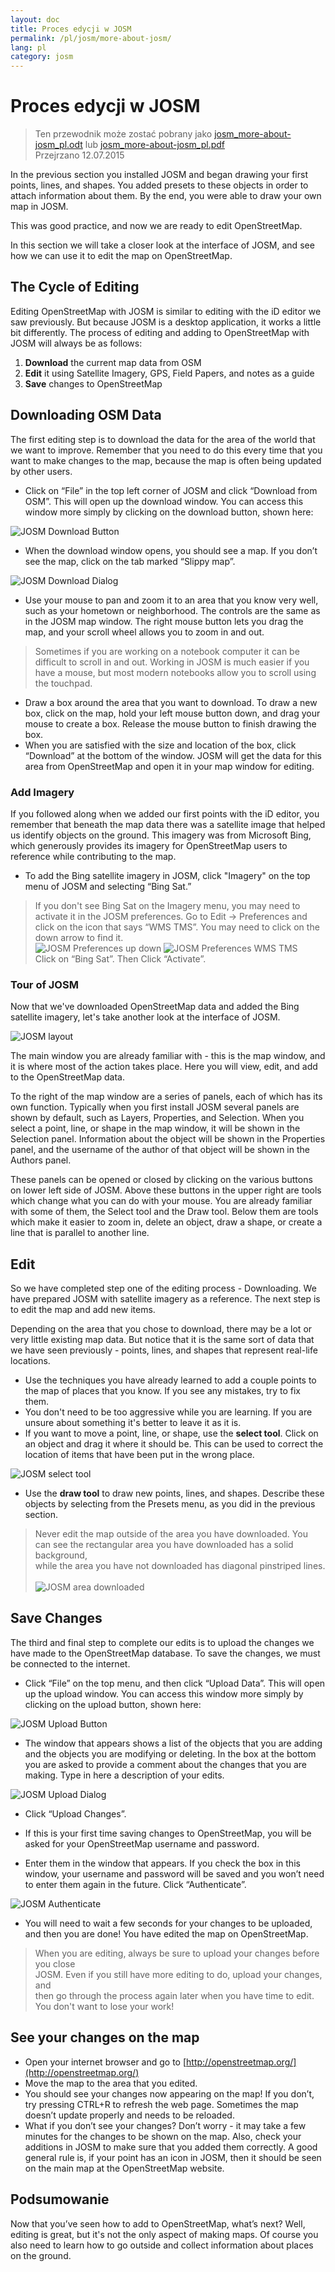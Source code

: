 ```yaml
---
layout: doc
title: Proces edycji w JOSM
permalink: /pl/josm/more-about-josm/
lang: pl
category: josm
---
```


Proces edycji w JOSM
========================

> Ten przewodnik może zostać pobrany jako [josm_more-about-josm_pl.odt](/files/josm_more-about-josm_pl.odt) lub [josm_more-about-josm_pl.pdf](/files/josm_more-about-josm_pl.pdf)  
> Przejrzano 12.07.2015  

In the previous section you
installed JOSM and began drawing your first points, lines, and shapes.
You added presets to these objects in order to attach information about
them. By the end, you were able to draw your own map in JOSM.

This was good practice, and now we are ready to edit OpenStreetMap.

In this section we will take a closer look at the interface of JOSM, and see
how we can use it to edit the map on OpenStreetMap.

The Cycle of Editing
---------------------
Editing OpenStreetMap with JOSM is similar to editing with the iD editor we
saw previously. But because JOSM is a desktop application, it works a little
bit differently. The process of editing and adding to OpenStreetMap with
JOSM will always be as follows:

1. **Download** the current map data from OSM
2. **Edit** it using Satellite Imagery, GPS, Field Papers, and notes as a guide
3. **Save** changes to OpenStreetMap

Downloading OSM Data
--------------------
The first editing step is to download the data for the area of the world that
we want to improve. Remember that you need to do this every time that you want
to make changes to the map, because the map is often being updated by other users.

-	Click on “File” in the top left corner of JOSM and click “Download
    from OSM”. This will open up the download window. You can access
    this window more simply by clicking on the download button, shown
    here:

![JOSM Download Button][]

-  When the download window opens, you should see a map. If you don’t see the map, click on the tab marked
    “Slippy map”.

![JOSM Download Dialog][]

-  Use your mouse to pan and zoom it to an area
    that you know very well, such as your hometown or neighborhood. The
    controls are the same as in the JOSM map window. The right mouse button
    lets you drag the map, and your scroll wheel allows you to zoom in and
    out.

> Sometimes if you are working on a notebook computer it can be difficult
> to scroll in and out. Working in JOSM is much easier if you have a mouse,
> but most modern notebooks allow you to scroll using the touchpad.

-	Draw a box around the area that you want to download. To draw a new box, click on the
    map, hold your left mouse button down, and drag your mouse to create
    a box. Release the mouse button to finish drawing the box.
-  When you are satisfied with the size and location of the box, click
    “Download” at the bottom of the window. JOSM will get the data for
    this area from OpenStreetMap and open it in your map window for
    editing.

### Add Imagery
If you followed along when we added our first points with the iD editor, you
remember that beneath the map data there was a satellite image that helped
us identify objects on the ground. This imagery was from Microsoft Bing, which
generously provides its imagery for OpenStreetMap users to reference while
contributing to the map.

-	To add the Bing satellite imagery in JOSM, click "Imagery" on the top menu of
    JOSM and selecting “Bing Sat.”

> If you don't see Bing Sat on the Imagery menu, you may need to activate
> it in the JOSM preferences. Go to Edit -> Preferences and click on the icon
> that says “WMS TMS”. You may need to click on the down arrow to find it.
> <br>
>	![JOSM Preferences up down][]
>	![JOSM Preferences WMS TMS][]
> <br>
> Click on “Bing Sat”. Then Click “Activate”.


### Tour of JOSM
Now that we've downloaded OpenStreetMap data and added the Bing satellite imagery,
let's take another look at the interface of JOSM.

![JOSM layout][]

The main window you are already familiar with - this is the map window, and 
it is where most of the action takes place. Here you will view, edit, and
add to the OpenStreetMap data.

To the right of the map window are a series of panels, each of which has
its own function. Typically when you first install JOSM several
panels are shown by default, such as Layers, Properties, and
Selection. When you select a point, line, or shape in the map
window, it will be shown in the Selection panel. Information about
the object will be shown in the Properties panel, and the username
of the author of that object will be shown in the Authors panel.

These panels can be opened or closed by clicking on the various buttons on
lower left side of JOSM. Above these buttons in the upper right are tools which
change what you can do with your mouse. You are already familiar with some of them,
the Select tool and the Draw tool. Below them are tools which make it easier to
zoom in, delete an object, draw a shape, or create a line that is parallel
to another line.


Edit
----
So we have completed step one of the editing process - Downloading. We have
prepared JOSM with satellite imagery as a reference. The next step is to edit
the map and add new items.

Depending on the area that you chose to download, there may be a lot or very
little existing map data. But notice that it is the same sort of data that we
have seen previously - points, lines, and shapes that represent real-life locations.

-	Use the techniques you have already learned to add a couple points to the map
	of places that you know. If you see any mistakes, try to fix them.
-	You don't need to be too aggressive while you are learning. If you are unsure
	about something it's better to leave it as it is.
-	If you want to move a point, line, or shape, use the
    **select tool**. Click on an object and drag it where it
    should be. This can be used to correct the location of items that
    have been put in the wrong place.

![JOSM select tool][]

-  Use the **draw tool** to draw new points, lines, and shapes.
    Describe these objects by selecting from the Presets menu, as you
    did in the previous section. 

> Never edit the map outside of the area you have downloaded. You  
> can see the rectangular area you have downloaded has a solid background,  
> while the area you have not downloaded has diagonal pinstriped lines. 
> <br>  
> ![JOSM area downloaded][]

Save Changes
--------------
The third and final step to complete our edits is to upload the changes we have
made to the OpenStreetMap database. To save the changes, we must
be connected to the internet.

-  Click “File” on the top menu, and then click “Upload Data”. This
    will open up the upload window. You can access this window more
    simply by clicking on the upload button, shown here:

![JOSM Upload Button][]

-  The window that appears shows a list of the objects that you are
    adding and the objects you are modifying or deleting. In the box at
    the bottom you are asked to provide a comment about the changes that
    you are making. Type in here a description of your edits.

![JOSM Upload Dialog][]

-  Click “Upload Changes”.

-	If this is your first time saving changes to OpenStreetMap, you will
    be asked for your OpenStreetMap username and password.
-	Enter them in the window that appears. If you check the box in
    this window, your username and password will be saved and you won’t
    need to enter them again in the future. Click “Authenticate”.

![JOSM Authenticate][]

-	You will need to wait a few seconds for your changes to be uploaded,
    and then you are done! You have edited the map on OpenStreetMap.

> When you are editing, always be sure to upload your changes before you close  
> JOSM. Even if you still have more editing to do, upload your changes, and  
> then go through the process again later when you have time to edit.  
> You don't want to lose your work!

See your changes on the map
---------------------------
-  Open your internet browser and go to [http://openstreetmap.org/](http://openstreetmap.org/)
-  Move the map to the area that you edited.
-  You should see your changes now appearing on the map! If you don’t,
    try pressing CTRL+R to refresh the web page. Sometimes the map
    doesn’t update properly and needs to be reloaded.
-  What if you don’t see your changes? Don’t worry - it may take a few
    minutes for the changes to be shown on the map. Also, check your
    additions in JOSM to make sure that you added them correctly. A good
    general rule is, if your point has an icon in JOSM, then it should
    be seen on the main map at the OpenStreetMap website.

Podsumowanie
-------
Now that you’ve seen how to add to OpenStreetMap, what’s next? Well, editing
is great, but it's not the only aspect of making maps. Of course you also
need to learn how to go outside and collect information about places on the
ground.


[JOSM Download Button]: /images/josm/josm_download-button.png
[JOSM Download Dialog]: /images/josm/josm_download-dialog.png
[JOSM Preferences up down]: /images/josm/josm_preferences-up-down.png
[JOSM Preferences WMS TMS]: /images/josm/josm_preferences-wms-tms.png
[JOSM layout]: /images/josm/josm_layout.png
[JOSM select tool]: /images/josm/josm_select-tool.png
[JOSM area downloaded]: /images/josm/josm_area-downloaded.png
[JOSM Upload Button]: /images/josm/josm_upload-button.png
[JOSM Upload Dialog]: /images/josm/josm_upload-dialog.png
[JOSM Authenticate]: /images/josm/josm_authenticate.png